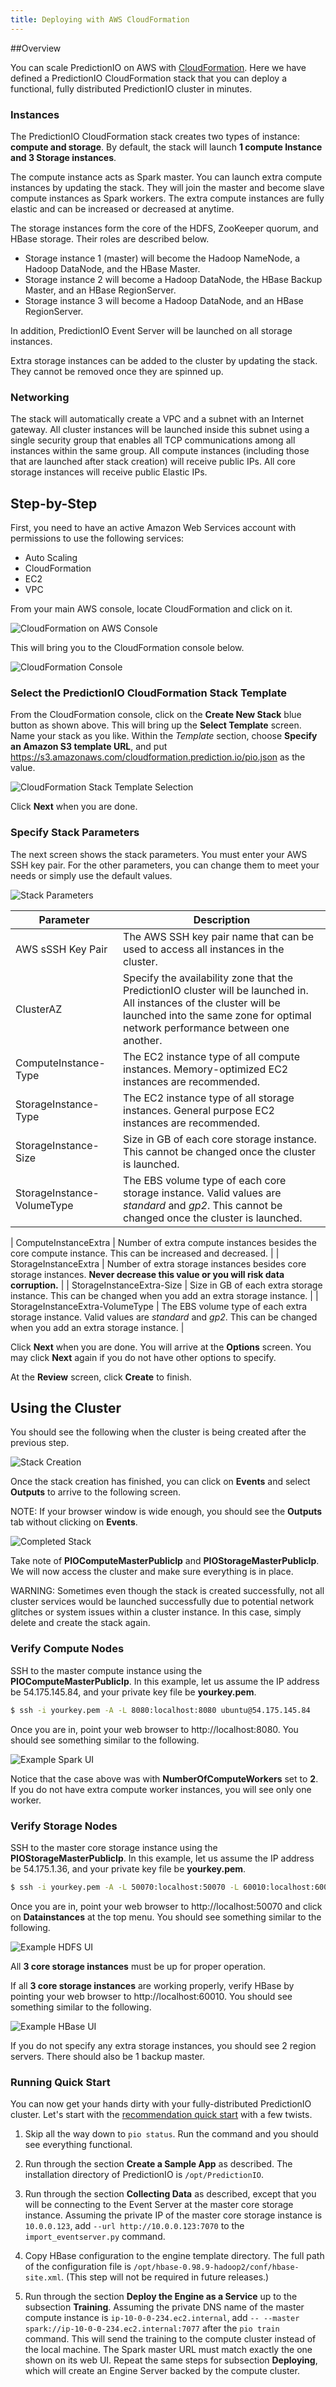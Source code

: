 ```yaml
---
title: Deploying with AWS CloudFormation
---
```


##Overview

You can scale PredictionIO on AWS with [CloudFormation](http://aws.amazon.com/cloudformation/). Here we have defined a PredictionIO CloudFormation stack that you can deploy a functional, fully distributed PredictionIO cluster in minutes.

###  Instances

The PredictionIO CloudFormation stack creates two types of instance: **compute
and storage**. By default, the stack will launch **1 compute Instance and 3 Storage instances**. 

The compute instance acts as Spark master. You can launch extra compute instances by updating the stack. They will join the master and become slave compute instances as Spark workers. The extra compute instances are fully elastic and can be increased or decreased at anytime.

The storage instances form the core of the HDFS, ZooKeeper quorum, and
HBase storage. Their roles are described below.

* Storage instance 1 (master) will become the Hadoop NameNode, a Hadoop
  DataNode, and the HBase Master.
* Storage instance 2 will become a Hadoop DataNode, the HBase Backup Master,
  and an HBase RegionServer.
* Storage instance 3 will become a Hadoop DataNode, and an HBase RegionServer.

In addition, PredictionIO Event Server will be launched on all storage instances.

Extra storage instances can be added to the cluster by updating the stack. They cannot be removed once they
are spinned up.


### Networking

The stack will automatically create a VPC and a subnet with an Internet gateway.
All cluster instances will be launched inside this subnet using a single security
group that enables all TCP communications among all instances within the same group.
All compute instances (including those that are launched after stack creation) will
receive public IPs. All core storage instances will receive public Elastic IPs.

## Step-by-Step

First, you need to have an active Amazon Web Services account with permissions to use the following
services:

* Auto Scaling
* CloudFormation
* EC2
* VPC

From your main AWS console, locate CloudFormation and click on it.

![CloudFormation on AWS Console](/images/cloudformation/cf-01.png)

This will bring you to the CloudFormation console below.

![CloudFormation Console](/images/cloudformation/cf-02.png)

### Select the PredictionIO CloudFormation Stack Template

From the CloudFormation console, click on the **Create New Stack** blue button
as shown above. This will bring up the **Select Template** screen. Name your
stack as you like. Within the *Template* section, choose **Specify an Amazon S3
template URL**, and put
https://s3.amazonaws.com/cloudformation.prediction.io/pio.json as the value.

![CloudFormation Stack Template Selection](/images/cloudformation/cf-03.png)

Click **Next** when you are done.

### Specify Stack Parameters

The next screen shows the stack parameters. You must enter your AWS SSH key pair. For the other parameters, you can change them to meet your needs or simply use the default values. 


![Stack Parameters](/images/cloudformation/cf-04.png)

| Parameter | Description |
|-----------|-------------|
| AWS sSSH Key Pair | The AWS SSH key pair name that can be used to access all instances in the cluster. |
| ClusterAZ | Specify the availability zone that the PredictionIO cluster will be launched in. All instances of the cluster will be launched into the same zone for optimal network performance between one another.
| ComputeInstance-Type | The EC2 instance type of all compute instances. Memory-optimized EC2 instances are recommended. |
| StorageInstance-Type | The EC2 instance type of all storage instances. General purpose EC2 instances are recommended. |
| StorageInstance-Size | Size in GB of each core storage instance. This cannot be changed once the cluster is launched. |
| StorageInstance-VolumeType | The EBS volume type of each core storage instance. Valid values are *standard* and *gp2*. This cannot be changed once the cluster is launched. |

| ComputeInstanceExtra | Number of extra compute instances besides the core compute instance. This can be increased and decreased. |
| StorageInstanceExtra | Number of extra storage instances besides core storage instances. **Never decrease this value or you will risk data corruption.** |
| StorageInstanceExtra-Size | Size in GB of each extra storage instance. This can be changed when you add an extra storage instance. |
| StorageInstanceExtra-VolumeType | The EBS volume type of each extra storage instance. Valid values are *standard* and *gp2*. This can be changed when you add an extra storage instance. |


Click **Next** when you are done. You will arrive at the **Options** screen. You
may click **Next** again if you do not have other options to specify.

At the **Review** screen, click **Create** to finish.

## Using the Cluster

You should see the following when the cluster is being created after the
previous step.

![Stack Creation](/images/cloudformation/cf-05.png)

Once the stack creation has finished, you can click on **Events** and select
**Outputs** to arrive to the following screen.

NOTE: If your browser window is wide enough, you should see the **Outputs** tab
without clicking on **Events**.

![Completed Stack](/images/cloudformation/cf-06.png)

Take note of **PIOComputeMasterPublicIp** and **PIOStorageMasterPublicIp**. We
will now access the cluster and make sure everything is in place.

WARNING: Sometimes even though the stack is created successfully, not all
cluster services would be launched successfully due to potential network
glitches or system issues within a cluster instance. In this case, simply
delete and create the stack again.

### Verify Compute Nodes

SSH to the master compute instance using the **PIOComputeMasterPublicIp**. In this
example, let us assume the IP address be 54.175.145.84, and your private key
file be **yourkey.pem**.

```bash
$ ssh -i yourkey.pem -A -L 8080:localhost:8080 ubuntu@54.175.145.84
```

Once you are in, point your web browser to http://localhost:8080. You should see
something similar to the following.

![Example Spark UI](/images/cloudformation/spark.png)

Notice that the case above was with **NumberOfComputeWorkers** set to **2**. If
you do not have extra compute worker instances, you will see only one worker.

### Verify Storage Nodes

SSH to the master core storage instance using the **PIOStorageMasterPublicIp**. In
this example, let us assume the IP address be 54.175.1.36, and your private key
file be **yourkey.pem**.

```bash
$ ssh -i yourkey.pem -A -L 50070:localhost:50070 -L 60010:localhost:60010 ubuntu@54.175.1.36
```

Once you are in, point your web browser to http://localhost:50070 and click on
**Datainstances** at the top menu. You should see something similar to the
following.

![Example HDFS UI](/images/cloudformation/hdfs.png)

All **3 core storage instances** must be up for proper operation.

If all **3 core storage instances** are working properly, verify HBase by pointing
your web browser to http://localhost:60010. You should see something similar to
the following.

![Example HBase UI](/images/cloudformation/hbase.png)

If you do not specify any extra storage instances, you should see 2 region servers.
There should also be 1 backup master.

### Running Quick Start

You can now get your hands dirty with your fully-distributed PredictionIO
cluster. Let's start with the [recommendation quick
start](/templates/recommendation/quickstart/) with a few twists.

1. Skip all the way down to `pio status`. Run the command and you should see
   everything functional.

2. Run through the section **Create a Sample App** as described. The
   installation directory of PredictionIO is `/opt/PredictionIO`.

3. Run through the section **Collecting Data** as described, except that you
   will be connecting to the Event Server at the master core storage instance.
   Assuming the private IP of the master core storage instance is `10.0.0.123`, add
   `--url http://10.0.0.123:7070` to the `import_eventserver.py` command.

4. Copy HBase configuration to the engine template directory. The full path of
   the configuration file is `/opt/hbase-0.98.9-hadoop2/conf/hbase-site.xml`.
   (This step will not be required in future releases.)

5. Run through the section **Deploy the Engine as a Service** up to the
   subsection **Training**. Assuming the private DNS name of the master compute
   instance is `ip-10-0-0-234.ec2.internal`, add
   `-- --master spark://ip-10-0-0-234.ec2.internal:7077` after the `pio train`
   command. This will send the training to the compute cluster instead of the
   local machine. The Spark master URL must match exactly the one shown on its
   web UI. Repeat the same steps for subsection **Deploying**, which will
   create an Engine Server backed by the compute cluster.
